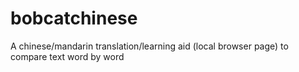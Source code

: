 # bobcatchinese
A chinese/mandarin translation/learning aid (local browser page) to compare text word by word
